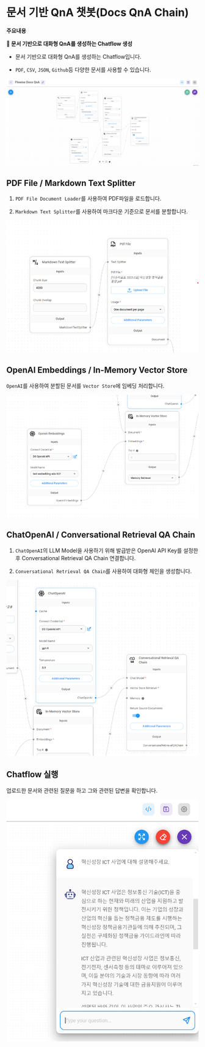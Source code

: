 # 문서 기반 QnA 챗봇(Docs QnA Chain)

**주요내용**

**🤖 문서 기반으로 대화형 QnA를 생성하는 Chatflow 생성**

- 문서 기반으로 대화형 QnA를 생성하는 Chatflow입니다.

- `PDF`, `CSV`, `JSON`, `Github`등 다양한 문서를 사용할 수 있습니다.

<img src="./images/Docs QnA Chain.png" alt="Docs QnA Chain">


## PDF File / Markdown Text Splitter
1. `PDF File Document Loader`를 사용하여 PDF파일을 로드합니다.

2. `Markdown Text Splitter`를 사용하여 마크다운 기준으로 문서를 분할합니다.

<img src="./images/Docs QnA Chain_TextSplitters.png" alt="Docs QnA Chain_TextSplitters">


## OpenAI Embeddings / In-Memory Vector Store

`OpenAI`를 사용하여 분할된 문서를 `Vector Store`에 임베딩 처리합니다.

<img src="./images/Docs QnA Chain_Embeddings.png" alt="Docs QnA Chain_Embeddings">

## ChatOpenAI / Conversational Retrieval QA Chain

1. `ChatOpenAI`의 LLM Model을 사용하기 위해 발급받은 OpenAI API Key를 설정한 후 Conversational Retrieval QA Chain 연결합니다.

2. `Conversational Retrieval QA Chain`를 사용하여 대화형 체인을 생성합니다.

<img src="./images/Docs QnA Chain_ChatOpenAI.png" alt="Docs QnA Chain_ChatOpenAI">


## Chatflow 실행

업로드한 문서와 관련된 질문을 하고 그와 관련된 답변을 확인합니다.

<img src="./images/Docs QnA Chain_answer.png" alt="Docs QnA Chain_answer">